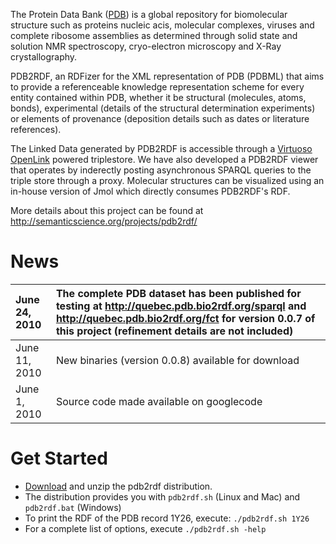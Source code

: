 The Protein Data Bank ([PDB](http://www.pdb.org)) is a global repository for biomolecular structure such as proteins nucleic acis, molecular complexes, viruses and complete ribosome assemblies as determined through solid state and solution NMR spectroscopy, cryo-electron microscopy and X-Ray crystallography.

PDB2RDF, an RDFizer for the XML representation of PDB (PDBML) that aims to provide a referenceable knowledge representation scheme for every entity contained within PDB, whether it be structural (molecules, atoms, bonds), experimental (details of the structural determination experiments) or elements of provenance (deposition details such as dates or literature references).

The Linked Data generated by PDB2RDF is accessible through a [Virtuoso OpenLink](http://virtuoso.openlinksw.com/dataspace/dav/wiki/Main/)  powered triplestore. We have also developed a PDB2RDF viewer that operates by inderectly posting asynchronous SPARQL queries to the triple store through a proxy. Molecular structures can be visualized using an in-house version of Jmol which directly consumes PDB2RDF's RDF.

More details about this project can be found at http://semanticscience.org/projects/pdb2rdf/

# News #
| June 24, 2010 | The complete PDB dataset has been published for testing at http://quebec.pdb.bio2rdf.org/sparql and  http://quebec.pdb.bio2rdf.org/fct for version 0.0.7 of this project (refinement details are not included)|
|:--------------|:--------------------------------------------------------------------------------------------------------------------------------------------------------------------------------------------------------------|
| June 11, 2010 | New binaries (version 0.0.8) available for download |
| June 1, 2010 | Source code made available on googlecode |

# Get Started #
  * [Download](http://code.google.com/p/pdb2rdf/downloads/list) and unzip the pdb2rdf distribution.
  * The distribution provides you with `pdb2rdf.sh` (Linux and Mac) and `pdb2rdf.bat` (Windows)
  * To print the RDF of the PDB record 1Y26, execute: `./pdb2rdf.sh 1Y26`
  * For a complete list of options, execute `./pdb2rdf.sh -help`
